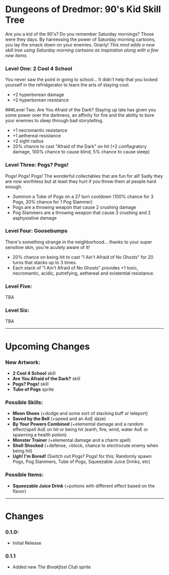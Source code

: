 Dungeons of Dredmor: 90's Kid Skill Tree
================================

Are you a kid of the 90's? Do you remember Saturday mornings? Those were they days. By harnessing the power of Saturday morning cartoons, you lay the smack down on your enemies. Gnarly! _This mod adds a new skill tree using Saturday morning cartoons as inspiration along with a few new items._

### Level One: 2 Cool 4 School
You never saw the point in going to school... It didn't help that you locked yourself in the refridgerator to learn the arts of staying cool.
* +2 hyperborean damage
* +2 hyperborean resistance

###Level Two: Are You Afraid of the Dark?
Staying up late has given you some power over the darkness, an affinity for fire and the ability to bore your enemies to sleep through bad storytelling.
* +1 necromantic resistance
* +1 aethereal resistance
* +2 sight radius
* 20% chance to cast "Afraid of the Dark" on hit (+2 conflagratory damage, 100% chance to cause blind, 5% chance to cause sleep)

### Level Three: Pogs? Pogs!
Pogs! Pogs! Pogs! The wonderful collectables that are fun for all! Sadly they are now worthless but at least they hurt if you throw them at people hard enough.
* Summon a Tube of Pogs on a 27 turn cooldown (100% chance for 3 Pogs, 20% chance for 1 Pog Slammer)
* Pogs are a throwing weapon that cause 2 crushing damage
* Pog Slammers are a throwing weapon that cause 3 crushing and 2 asphyxiative damage

### Level Four: Goosebumps
There's something strange in the neighborhood... thanks to your super sensitive skin, you're acutely aware of it!
* 20% chance on being hit to cast "I Ain't Afraid of No Ghosts" for 20 turns that stacks up to 3 times.
* Each stack of "I Ain't Afraid of No Ghosts" provides +1 toxic, necromantic, acidic, putrefying, aethereal and existential resistance.

### Level Five:
TBA

### Level Six:
TBA

---

Upcoming Changes
================================
### New Artwork:
* **2 Cool 4 School** skill
* **Are You Afraid of the Dark?** skill
* **Pogs? Pogs!** skill
* **Tube of Pogs** sprite

### Possible Skills:
* **Moon Shoes** (+dodge and some sort of stacking buff or teleport)
* **Saved by the Bell** (+speed and an AoE daze)
* **By Your Powers Combined** (+elemental damage and a random effect/spell AoE on hit or being hit (earth, fire, wind, water AoE or spawning a health potion)
* **Monster Trainer** (+elemental damage and a charm spell)
* **Shell Shocked** (+defense, +block, chance to electrocute enemy when being hit)
* **Ugh! I'm Bored!** (Switch out Pogs? Pogs! for this; Randomly spawn Pogs, Pog Slammers, Tube of Pogs, Squeezable Juice Drinks, etc)

### Possible Items:
* **Squeezable Juice Drink** (+potions with different effect based on the flavor)

---

Changes
===========

### 0.1.0:
* Initial Release

### 0.1.1
* Added new *The Breakfast Club* sprite
